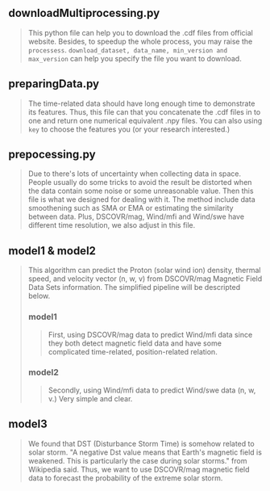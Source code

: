 ## downloadMultiprocessing.py
> This python file can help you to download the .cdf files from official website. Besides, to speedup the whole process, you may raise the ```processess```. ```download_dataset, data_name, min_version and max_version``` can help you specify the file you want to download.

## preparingData.py
> The time-related data should have long enough time to demonstrate its features. Thus, this file can that you concatenate the .cdf files in to one and return one numerical equivalent .npy files. You can also using ```key``` to choose the features you (or your research interested.)

## prepocessing.py

> Due to there's lots of uncertainty when collecting data in space. People usually do some tricks to avoid the result be distorted when the data contain some noise or some unreasonable value. Then this file is what we designed for dealing with it. The method include data smoothening such as SMA or EMA or estimating the similarity between data. Plus, DSCOVR/mag, Wind/mfi and Wind/swe have different time resolution, we also adjust in this file.

## model1 & model2
> This algorithm can predict the Proton (solar wind ion) density, thermal speed, and velocity vector (n, w, v) from DSCOVR/mag Magnetic Field Data Sets information. The simplified pipeline will be descripted below.
>### model1
>>  First, using DSCOVR/mag data to predict Wind/mfi data since they both detect magnetic field data and have some complicated time-related, position-related relation.
>### model2
>> Secondly, using Wind/mfi data to predict Wind/swe data (n, w, v.) Very simple and clear.

## model3
> We found that DST (Disturbance Storm Time) is somehow related to solar storm. "A negative Dst value means that Earth's magnetic field is weakened. This is particularly the case during solar storms." from Wikipedia said. Thus, we want to use DSCOVR/mag magnetic field data to forecast the probability of the extreme solar storm.
